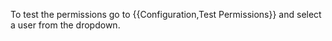 To test the permissions go to {{Configuration,Test Permissions}} and select a user from the dropdown.
